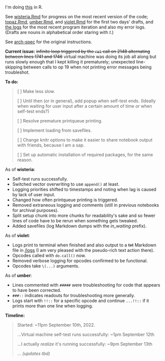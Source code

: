I'm doing [this](https://challenge.synacor.com/) in R. 

See [wisteria.Rmd](wisteria.Rmd) for progress on the most recent version of the code; [topaz.Rmd](topaz.Rmd), [umber.Rmd](umber.Rmd), and [violet.Rmd](violet.Rmd) for the first two days' drafts, and [the logs](/logs) for the most recent program iteration and also my error logs. (Drafts are nouns in alphabetical order staring with *t*.) 

See [arch-spec](materiel/arch-spec) for the original instructions.

**Current issue:** ~~infinite loop triggered by the `ret` call on 2148 alternating between lines 1741 and 1746~~ virtual machine was doing its job all along but runs slowly enough that I kept killing it prematurely; unexpected line-skipping between calls to op 19 when not printing error messages being troubleshot.

**To do:**

> [ ] Make less slow.
> 
> [ ] Until then (or in general), add popup when self-test ends. (Ideally when waiting for user input after a certain amount of time *or* when self-test ends?)
> 
> [ ] Resolve premature printqueue printing.
>
> [ ] Implement loading from savefiles.
> 
> [ ] Change knitr options to make it easier to share notebook output with friends, because I am a sap.
> 
> [ ] Set up automatic installation of required packages, for the same reason.

As of **wisteria**:

- Self-test runs successfully. 
- Switched vector overwriting to use `append()` at least.
- Logging priorities shifted to timestamps and noting when lag is caused by lack of user input. 
- Changed how often printqueue printing is triggered. 
- Removed extraneous logging and comments (still in previous notebooks for archival purposes). 
- Split setup chunk into more chunks for readability's sake and so fewer lines of code have to be rerun when something gets tweaked. 
- Added savefiles (log Markdown dumps with the *in_waiting* prefix).

As of **violet**:

- Logs print to terminal when finished and also output to a ~~txt~~ Markdown file in [/logs](/logs) (I am very pleased with the pseudo-rich text action there). 
- Opcodes called with `do.call()` now. 
- Removed verbose logging for opcodes confirmed to be functional. 
- Opcodes take `\(...)` arguments.

As of **umber**:

- Lines commented with `#####` were troubleshooting for code that appears to have been corrected. 
- `###::` indicates readouts for troubleshooting more generally. 
- Logs start with `!!::` for a specific opcode and continue `...!!::` if it prints more than one line when logging.

**Timeline:** 

> Started: ~11pm September 10th, 2022.
> 
> ...Virtual machine self-test runs successfully: ~1pm September 12th
> 
> ...I actually *realize* it's running successfully: ~9pm September 13th
> 
> ... *(updates tbd)*
